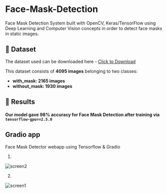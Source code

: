 # Face-Mask-Detection
Face Mask Detection System built with OpenCV, Keras/TensorFlow using Deep Learning and Computer Vision concepts in order to detect face masks in static images.

## :file_folder: Dataset
The dataset used can be downloaded here - [Click to Download](https://github.com/chandrikadeb7/Face-Mask-Detection/tree/master/dataset)

This dataset consists of __4095 images__ belonging to two classes:
*	__with_mask: 2165 images__
*	__without_mask: 1930 images__

## 🌠 Results

#### Our model gave 98% accuracy for Face Mask Detection after training via <code>tensorflow-gpu==2.5.0</code>

## Gradio app

Face Mask Detector webapp using Tensorflow & Gradio

1)

 ![screen2](https://user-images.githubusercontent.com/104658866/202904034-d84ced7b-8e61-4a6f-ad41-16aff111188b.png)
 
2)

 ![screen1](https://user-images.githubusercontent.com/104658866/202904065-50d6911b-b6a6-4312-b584-57e199cfa08a.png)
